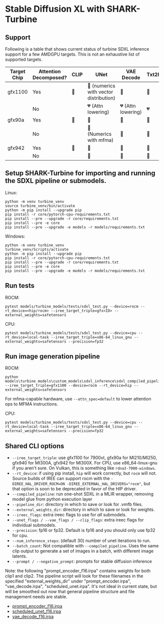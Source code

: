 # Stable Diffusion XL with SHARK-Turbine

## Support

Following is a table that shows current status of turbine SDXL inference support for a few AMDGPU targets. This is not an exhaustive list of supported targets.

| Target Chip | Attention Decomposed? | CLIP          | UNet                           | VAE Decode                     | Txt2Img        |
|-------------|-----------------------|---------------|--------------------------------|--------------------------------|----------------|
| gfx1100     | Yes                   | 💚 | 💛 (numerics with vector distribution)| 💚                  | 💚  |
|             | No                    |               | 💔 (Attn lowering) | 💔 (Attn lowering) | 💔 |
| gfx90a      | Yes                   | 💚 | 💚                  | 💚                  | 💚  |
|             | No                    |               | 💛 (Numerics with mfma) | 💚                  | 💛 |
| gfx942      | Yes                   | 💚 | 💚                  | 💚                  | 💚  |
|             | No                    |               | 💚                  | 💚                  | 💚  |

## Setup SHARK-Turbine for importing and running the SDXL pipeline or submodels.

Linux:
```shell
python -m venv turbine_venv
source turbine_venv/bin/activate
python -m pip install --upgrade pip
pip install -r core/pytorch-cpu-requirements.txt
pip install --pre --upgrade -r core/requirements.txt
pip install --pre -e core
pip install --pre --upgrade -e models -r models/requirements.txt
```

Windows:
```shell
python -m venv turbine_venv
turbine_venv/Scripts/activate
python -m pip install --upgrade pip
pip install -r core/pytorch-cpu-requirements.txt
pip install --pre --upgrade -r core/requirements.txt
pip install --pre -e core
pip install --pre --upgrade -e models -r models/requirements.txt
```

## Run tests
ROCM:
```
pytest models/turbine_models/tests/sdxl_test.py --device=rocm --rt_device=<hip/rocm> --iree_target_triple=gfx<ID> --external_weights=safetensors
```

CPU:
```
pytest models/turbine_models/tests/sdxl_test.py --device=cpu --rt_device=local-task --iree_target_triple=x86-64_linux_gnu --external_weights=safetensors --precision=fp32
```

## Run image generation pipeline

ROCM:
```
python models\turbine_models\custom_models\sdxl_inference\sdxl_compiled_pipeline.py --iree_target_triple=gfx1100 --device=rocm --rt_device=hip --external_weights=safetensors
```
For mfma-capable hardware, use `--attn_spec=default` to lower attention ops to MFMA instructions.

CPU:
```
pytest models/turbine_models/tests/sdxl_test.py --device=cpu --rt_device=local-task --iree_target_triple=x86-64_linux_gnu --external_weights=safetensors --precision=fp32
```

## Shared CLI options
 - `--iree_target_triple`: use gfx1100 for 7900xt, gfx90a for MI210/MI250, gfx940 for MI300A, gfx942 for MI300X. For CPU, use x86_64-linux-gnu if you aren't sure. On Vulkan, this is something like `rdna3-7900-windows`.
 - `--rt_device`: if using pip install, `hip` will work correctly, but `rocm` will not. Source builds of IREE can support rocm with the `-DIREE_HAL_DRIVER_ROCM=ON -DIREE_EXTERNAL_HAL_DRIVERS="rocm"`, but that option is soon to be deprecated in favor of the HIP driver.
 - `--compiled_pipeline`: run one-shot SDXL in a MLIR wrapper, removing model glue from python execution layer
 - `--pipeline_dir`: directory in which to save or look for .vmfb files.
 - `--external_weights_dir`: directory in which to save or look for weights.
 - `--ireec_flags`: extra ireec flags to use for _all_ submodels.
 - `--unet_flags / --vae_flags / --clip_flags`: extra ireec flags for individual submodels.
 - `--precision`: fp16 or fp32. Default is fp16 and you should only use fp32 for cpu.
 - `--num_inference_steps`: (default 30) number of unet iterations to run.
 - `--batch_count`: Not compatible with `--compiled_pipeline`. Uses the same clip output to generate a set of images in a batch, with different image latents.
 - `--prompt / --negative_prompt`: prompts for stable diffusion inference


Note: the following "prompt_encoder_f16.irpa" contains weights for both clip1 and clip2.
The pipeline script will look for these filenames in the specified "external_weights_dir" under "prompt_encoder.irpa", "vae_decode.irpa", "scheduled_unet.irpa".
It's not ideal in current state, but will be smoothed out now that general pipeline structure and file management needs are stable.
 - [prompt_encoder_f16.irpa](https://sharkpublic.blob.core.windows.net/sharkpublic/SDXL/SDXL_weights_fp16/prompt_encoder_fp16.irpa)
 - [scheduled_unet_f16.irpa](https://sharkpublic.blob.core.windows.net/sharkpublic/SDXL/SDXL_weights_fp16/scheduled_unet_f16.irpa)
 - [vae_decode_f16.irpa](https://sharkpublic.blob.core.windows.net/sharkpublic/SDXL/SDXL_weights_fp16/vae_encode_fp16.irpa)
